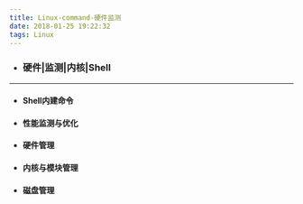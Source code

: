 ```yaml
---
title: Linux-command-硬件监测
date: 2018-01-25 19:22:32
tags: Linux
---
```

- ### 硬件|监测|内核|Shell

---
- #### Shell内建命令

- #### 性能监测与优化

- #### 硬件管理

- #### 内核与模块管理 

- #### 磁盘管理

